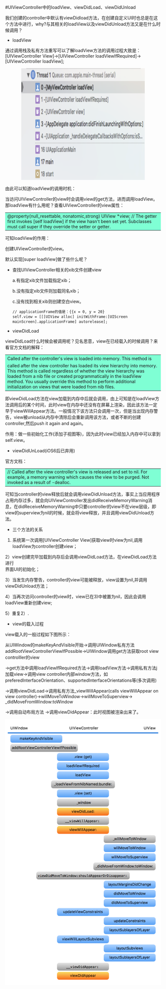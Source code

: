 #UIViewController中的loadView、viewDidLoad、viewDidUnload

我们创建的controller中默认有viewDidload方法，在创建自定义UI时也总是在这个方法中进行，why?与其相关的loadView以及viewDidUnload方法又是在什么时候调用？

- loadView

 通过调用栈及私有方法重写可以了解loadView方法的调用过程大致是：[UIViewController View]->[UIViewController loadViewIfRequired]->[UIViewController loadView];
<div align="center">
<img src = "assets/pic9-1.png" width="400" height="360"</>
</div>

 由此可以知道loadView的调用时机：
 
 当访问UIViewController的view时会调用view的get方法，进而调用loadView。
 那loadView有什么用呢？查看UIViewController的view属性：
 <table><tr><td bgcolor=#7FFFD4>@property(null_resettable, nonatomic,strong) UIView *view; // The getter first invokes [self loadView] if the view hasn't been set yet. Subclasses must call super if they override the setter or getter.
</td></tr></table>
可知loadView的作用：

 创建UIViewController的view。

 默认实现[super loadView]做了些什么呢？
 - 查找UIViewController相关的xib文件创建view
 
   a.有指定xib文件加载指定xib；
   
   b.没有指定xib文件则加载同名xib；
   
   c.没有找到相关xib则创建空白view。
   
   ```objc
   // applicationFrame的值是：{{x = 0, y = 20}
   self.view = [[[UIView alloc] initWithFrame:[UIScreen mainScreen].applicationFrame] autorelease];  

   ```
   


- viewDidLoad

 viewDidLoad什么时候会被调用呢？见名思意，view在已经载入的时候调用？来看官方文档的解释：

 <table><tr><td bgcolor=#7FFFD4>Called after the controller's view is loaded into memory.
This method is called after the view controller has loaded its view hierarchy into memory. This method is called regardless of whether the view hierarchy was loaded from a nib file or created programmatically in the loadView method. You usually override this method to perform additional initialization on views that were loaded from nib files.</td></tr></table>

 即viewDidLoad方法在view加载到内存中后就会调用，由上可知是在loadView方法调用后的某个时间，此时view在内存中还没有在屏幕上渲染，因此该方法一定早于viewWillAppear方法。一般情况下该方法只会调用一次，但是当出现内存警告，view被unload从内存中清除后会重新调用该方法，或者不断的创建controller,然后push it again and again。
 
 作用：做一些初始化工作(添加子视图等)，因为此时view已经加入内存中可以拿到self.view。
 
- viewDidUnLoad(iOS6后已弃用)

 官方文档：
<table><tr><td bgcolor=#7FFFD4>// Called after the view controller's view is released and set to nil. For example, a memory warning which causes the view to be purged. Not invoked as a result of -dealloc.</td></tr></table>
可知当controller的view释放后就会调用viewDidUnload方法，事实上当应用程序占用内存过多，就会向UIViewController发出didReceiveMemoryWarning消息，在didReceiveMemoryWarning中只要controller的view不在view层级，即view的superview为nil的时候，就会将view释放，并且调用viewDidUnload方法。

- 三个方法的关系

 1) 系统第一次调用[UIViewController View]获取view时view为nil,调用
     loadView为controller创建view；
 
 2）view创建完毕加载到内存后会调用viewDidLoad方法，在viewDidLoad方法进行      
    界面UI的初始化；
 
 3）当发生内存警告，controller的view可能被释放，view设置为nil,并调用      
    viewDidUnload方法；
 
 4）当再次访问controller的view时，view已在3)中被置为nil，因此会调用
    loadView重新创建view;
 
 5）重复2）.
 
- view的载入过程

view载入的一般过程如下图所示：

从UIWindow的makeKeyAndVisible开始->调用UIWindow私有方法addRootViewControllerViewIfPossible->UIWindow调用get方法获取root view controlller的view

 ->get方法中调用loadViewIfRequired方法->调用loadView方法->调用私有方法j加载view->调用view controller内部window方法，如preferedInterfaceOrientation、supportedInterfaceOrientations等(多次调用)
 
 ->调用viewDidLoad->调用私有方法_viewWillAppear(calls viewWillAppear on view controller)->willMoveToWindow->willMoveToSuperview-> _didMoveFromWindow:toWindow
 
 ->调用自动布局方法
 ->调用viewDidAppear：此时视图被渲染出来了。
 

![](/assets/pic9-2.png)
